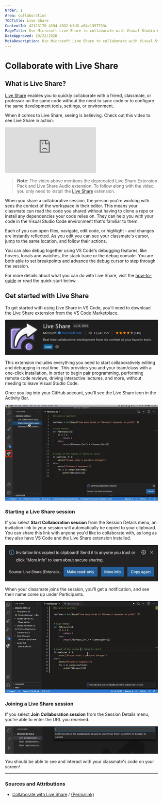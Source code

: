 ```yaml
---
Order: 1
Area: collaboration
TOCTitle: Live Share
ContentId: 42123170-4394-4932-b5d3-a94c1397733c
PageTitle: Use Microsoft Live Share to collaborate with Visual Studio Code
DateApproved: 10/22/2020
MetaDescription: Use Microsoft Live Share to collaborate with Visual Studio Code
---
```

# Collaborate with Live Share

## What is Live Share?

[Live Share](https://learn.microsoft.com/visualstudio/liveshare) enables you to quickly collaborate with a friend, classmate, or professor on the same code without the need to sync code or to configure the same development tools, settings, or environment.

When it comes to Live Share, seeing is believing. Check out this video to see Live Share in action:

<iframe src="https://youtube.com/embed/A2ceblXTBBc?rel=0&amp;disablekb=0&amp;modestbranding=1&amp;showinfo=0" frameborder="0" allowfullscreen title="Collaborate with Live Share"></iframe>

>**Note**: The video above mentions the deprecated Live Share Extension Pack and Live Share Audio extension. To follow along with the video, you only need to install the [Live Share](https://marketplace.visualstudio.com/items?itemName=MS-vsliveshare.vsliveshare) extension.

When you share a collaborative session, the person you're working with sees the context of the workspace in their editor. This means your classmate can read the code you shared without having to clone a repo or install any dependencies your code relies on. They can help you with your code in the Visual Studio Code environment that's familiar to them.

Each of you can open files, navigate, edit code, or highlight - and changes are instantly reflected. As you edit you can see your classmate's cursor, jump to the same location, and follow their actions.

You can also debug together using VS Code's debugging features, like hovers, locals and watches, the stack trace or the debug console. You are both able to set breakpoints and advance the debug cursor to step through the session.

For more details about what you can do with Live Share, visit the [how-to-guide](https://learn.microsoft.com/visualstudio/liveshare/use/install-live-share-visual-studio-code) or read the quick-start below.

## Get started with Live Share

To get started with using Live Share in VS Code, you'll need to download the [Live Share](https://marketplace.visualstudio.com/items?itemName=MS-vsliveshare.vsliveshare) extension from the VS Code Marketplace.

![Live Share extension](assets/live-share-extension.png)

This extension includes everything you need to start collaboratively editing and debugging in real time. This provides you and your team/class with a one-click installation, in order to begin pair programming, performing remote code reviews, driving interactive lectures, and more, without needing to leave Visual Studio Code.

Once you log into your GitHub account, you'll see the Live Share icon in the Activity Bar.

![Live Share icon in the Activity Bar](assets/liveshare-icon.png)

### Starting a Live Share session

If you select **Start Collaboration session** from the Session Details menu, an invitation link to your session will automatically be copied to your clipboard. You can share this link with anyone you'd like to collaborate with, as long as they also have VS Code and the Live Share extension installed.

![Live Share invitation](assets/liveshare-invitation.png)

When your classmate joins the session, you'll get a notification, and see their name come up under Participants.

![Live Share joined](assets/liveshare-joined.png)

### Joining a Live Share session

If you select **Join Collaboration session** from the Session Details menu, you're able to enter the URL you received.

![Joining a Live Share session](assets/liveshare-join-session.png)

You should be able to see and interact with your classmate's code on your screen!

---

### Sources and Attributions

- [Collaborate with Live Share](https://code.visualstudio.com/learn/collaboration/live-share) / [(Permalink)](https://github.com/microsoft/vscode-docs/tree/c154cc3c87411e930ff8af1b954891014785b938/learn/collaboration)

